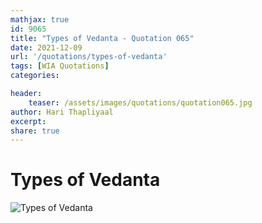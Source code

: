 ```yaml
---
mathjax: true
id: 9065
title: "Types of Vedanta - Quotation 065"
date: 2021-12-09
url: '/quotations/types-of-vedanta'
tags: [WIA Quotations] 
categories: 

header:
    teaser: /assets/images/quotations/quotation065.jpg
author: Hari Thapliyaal 
excerpt:
share: true 
---
```


# Types of Vedanta

![Types of Vedanta](/assets/images/quotations/quotation065.jpg)
